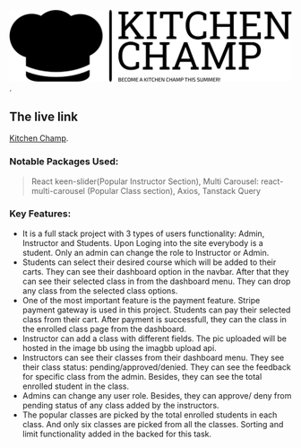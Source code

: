 ![Kitchen Champ](/public/logo/black-tansparentBg.png "This is the logo of my website kitchen Champ").

## The live link
[Kitchen Champ](https://kitchen-champ.web.app/ "Kitchen Champ live link").


### Notable Packages Used:
> React keen-slider(Popular Instructor Section),
> Multi Carousel: react-multi-carousel (Popular Class section),
> Axios,
> Tanstack Query
### Key Features:
* It is a full stack project with 3 types of users functionality: Admin, Instructor and Students. Upon Loging into the site everybody is a student. Only an admin can change the role to Instructor or Admin.
* Students can select their desired course which will be added to their carts. They can see their dashboard option in the navbar. After that they can see their selected class in from the dashboard menu. They can drop any class from the selected class options. 
* One of the most important feature is the payment feature. Stripe payment gateway is used in this project. Students can pay their selected class from their cart. After payment is successfull, they can the class in the enrolled class page from the dashboard.
* Instructor can add a class with different fields. The pic uploaded will be hosted in the image bb using the imagbb upload api. 
* Instructors can see their classes from their dashboard menu. They see their class status: pending/approved/denied. They can see the feedback for specific class from the admin. Besides, they can see the total enrolled student in the class. 
* Admins can change any user role. Besides, they can approve/ deny from pending status of  any class added by the instructors. 
* The popular classes are picked by the total enrolled students in each class. And only six classes are picked from all the classes. Sorting and limit functionality added in the backed for this task.

 


